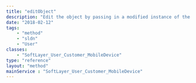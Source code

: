 ```yaml
---
title: "editObject"
description: "Edit the object by passing in a modified instance of the object "
date: "2018-02-12"
tags:
    - "method"
    - "sldn"
    - "User"
classes:
    - "SoftLayer_User_Customer_MobileDevice"
type: "reference"
layout: "method"
mainService : "SoftLayer_User_Customer_MobileDevice"
---
```

